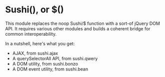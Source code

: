 # Sushi(), or $()

This module replaces the noop Sushi/$ function with a sort-of jQuery DOM API. It requires various other modules and builds a coherent bridge for common interoperability.

In a nutshell, here's what you get:

* AJAX, from sushi.ajax
* A querySelectorAll API, from sushi.qwery
* A DOM utility, from sushi.bonzo
* A DOM event utility, from sushi.bean